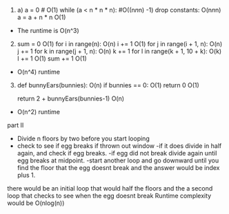 1. a)  a = 0 # O(1)
    while (a < n * n * n): #O((n*n*n) -1) drop constants: O(n*n*n)
      a = a + n * n O(1)
- The runtime is O(n^3)
2. sum = 0 O(1)
    for i in range(n): O(n)
      i += 1 O(1)
      for j in range(i + 1, n): O(n)
        j += 1
        for k in range(j + 1, n): O(n)
          k += 1
          for l in range(k + 1, 10 + k): O(k)
            l += 1 O(1)
            sum += 1 O(1)
- O(n^4) runtime

3.  def bunnyEars(bunnies): O(n)
      if bunnies == 0: O(1)
        return 0  O(1)

      return 2 + bunnyEars(bunnies-1) O(n)
- O(n^2) runtime

part II

- Divide n floors by two before you start looping
- check to see if egg breaks if thrown out window
-if it does divide in half again, and check if egg breaks.
-if egg did not break divide again until egg breaks at midpoint.
-start another loop and go downward until you find the floor that the egg doesnt break and the answer would be index plus 1.

there would be an initial loop that would half the floors and the a second loop that checks to see when the egg doesnt break
Runtime complexity would be O(nlog(n))


